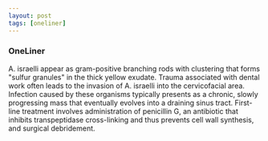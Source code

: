 ```yaml
---
layout: post
tags: [oneliner]
---
```



### OneLiner

A. israelli appear as gram-positive branching rods with clustering that forms "sulfur granules" in the thick yellow exudate. Trauma associated with dental work often leads to the invasion of A. israelli into the cervicofacial area. Infection caused by these organisms typically presents as a chronic, slowly progressing mass that eventually evolves into a draining sinus tract. First-line treatment involves administration of penicillin G, an antibiotic that inhibits transpeptidase cross-linking and thus prevents cell wall synthesis, and surgical debridement.
